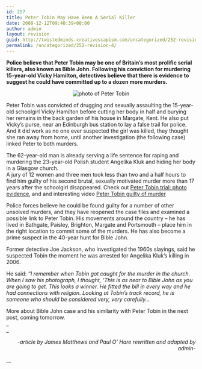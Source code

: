 ```yaml
---
id: 257
title: Peter Tobin May Have Been A Serial Killer
date: 2008-12-12T09:40:39+00:00
author: admin
layout: revision
guid: http://twistedminds.creativescapism.com/uncategorized/252-revision-4/
permalink: /uncategorized/252-revision-4/
---
```

<p class="dropcap-first">
  <strong>Police believe that Peter Tobin may be one of Britain&#8217;s most prolific serial killers, also known as Bible John. Following his conviction for murdering 15-year-old Vicky Hamilton, detectives believe that there is evidence to suggest he could have committed up to a dozen more murders.</strong>
</p>

<p style="text-align: center;">
  <img class="aligncenter" title="Peter Tobin headshot" src="/img/post/PeterTobin.jpg" alt="photo of Peter Tobin" />
</p>

Peter Tobin was convicted of drugging and sexually assaulting the 15-year-old schoolgirl Vicky Hamilton before cutting her body in half and burying her remains in the back garden of his house in Margate, Kent. He also put Vicky&#8217;s purse, near an Edinburgh bus station to lay a false trail for police. And it did work as no one ever suspected the girl was killed, they thought she ran away from home, until another investigation (the following case) linked Peter to both murders.

The 62-year-old man is already serving a life sentence for raping and murdering the 23-year-old Polish student Angelika Kluk and hiding her body in a Glasgow church.  
A jury of 12 women and three men took less than two and a half hours to find him guilty of his second brutal, sexually motivated murder more than 17 years after the schoolgirl disappeared. Check out [Peter Tobin trial: photo evidence](http://news.sky.com/skynews/Home/UK-News/Evidence-in-Peter-Tobin-Trial---Vicky-Hamilton-Murder/Media-Gallery/200812115170855?lpos=UK_News_Article_Related_Content_Region_3&lid=GALLERY_15170855_Evidence_in_Peter_Tobin_Trial_-_Vicky_Hamilton_Murder "Peter Tobin trial: photo evidence"), and and interesting video  [Peter Tobin guilty of murder](http://news.sky.com/skynews/Home/video/Peter-Tobin-Guilty-Of-Murder-And-Rape-Of-Vicky-Hamilton/Video/200812115171027?lpos=video_Article_Related_Content_Region_6&lid=VIDEO_15171027_Peter_Tobin%3A_Guilty_Of_Murder_And_Rape_Of_Vicky_Hamilton "Peter Tobin found guilty")

Police forces believe he could be found guilty for a number of other unsolved murders, and they have reopened the case files and examined a possible link to Peter Tobin. His movements around the country &#8211; he has lived in Bathgate, Paisley, Brighton, Margate and Portsmouth &#8211; place him in the right location to commit some of the murders. He has also become a prime suspect in the 40-year hunt for Bible John.

Former detective Joe Jackson, who investigated the 1960s slayings, said he suspected Tobin the moment he was arrested for Angelika Kluk&#8217;s killing in 2006.

He said: _&#8220;I remember when Tobin got caught for the murder in the church. When I saw his photograph, I thought, &#8216;This is as near to Bible John as you are going to get. This looks a winner. He fitted the bill in every way and he had connections with religion. Looking at Tobin&#8217;s track record, he is someone who should be considered very, very carefully&#8230;_

More about Bible John case and his similarity with Peter Tobin in the next post, coming tomorrow.  
_  
_ 

<p style="text-align: right;">
  <em>-article by James Matthews and Paul O&#8217; Hare rewritten and adapted by admin-</em>
</p>

__